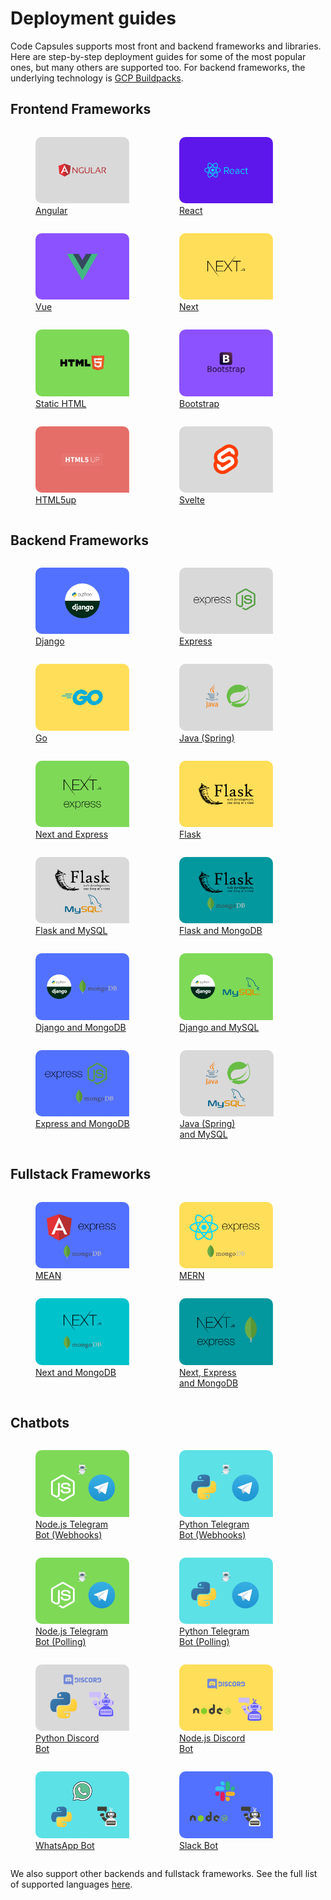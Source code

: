 # Deployment guides

Code Capsules supports most front and backend frameworks and libraries. Here are step-by-step deployment guides for some of the most popular ones, but many others are supported too. For backend frameworks, the underlying technology is [GCP Buildpacks](https://github.com/GoogleCloudPlatform/buildpacks#language-idiomatic-configuration-options).

## Frontend Frameworks

<div style="display: flex; flex-wrap: wrap;">
<figure>
  <a href="./how-to-deploy-angular-application-to-production/">
    <img style="border-radius: 10px 10px 0" src="../assets/deployment/index/angular.png" width="150" />
    <figcaption>Angular</figcaption>
  </a>
</figure>

<figure>
  <a href="./how-to-deploy-react-application-to-production/">
    <img style="border-radius: 10px 10px 0" src="../assets/deployment/index/react.png" width="150" />
    <figcaption>React</figcaption>
  </a>
</figure>

<figure>
  <a href="./how-to-deploy-vue-application-to-production/">
    <img style="border-radius: 10px 10px 0" src="../assets/deployment/index/vue.png" width="150" />
    <figcaption>Vue</figcaption>
  </a>
</figure>

<figure>
  <a href="./how-to-deploy-next-application-to-production/">
    <img style="border-radius: 10px 10px 0" src="../assets/deployment/index/next.png" width="150" />
    <figcaption>Next</figcaption>
  </a>
</figure>

<figure>
  <a href="./how-to-deploy-static-html-to-production/">
    <img style="border-radius: 10px 10px 0" src="../assets/deployment/index/html.png" width="150" />
    <figcaption>Static HTML</figcaption>
  </a>
</figure>

<figure>
  <a href="./how-to-deploy-bootstrap-site-to-production/">
    <img style="border-radius: 10px 10px 0" src="../assets/deployment/index/bootstrap.png" width="150" />
    <figcaption>Bootstrap</figcaption>
  </a>
</figure>

<figure>
  <a href="./how-to-deploy-html5up-template-to-production/">
    <img style="border-radius: 10px 10px 0" src="../assets/deployment/index/html5up.png" width="150" />
    <figcaption>HTML5up</figcaption>
  </a>
</figure>

<figure>
  <a href="./how-to-deploy-svelte-application-to-production/">
    <img style="border-radius: 10px 10px 0" src="../assets/deployment/index/svelte.png" width="150" />
    <figcaption>Svelte</figcaption>
  </a>
</figure>
</div>

## Backend Frameworks

<div style="display: flex; flex-wrap: wrap;">
<figure>
  <a href="./how-to-deploy-django-application-to-production/">
    <img style="border-radius: 10px 10px 0" src="../assets/deployment/index/django.png" width="150" />
    <figcaption>Django</figcaption>
  </a>
</figure>

<figure>
  <a href="./how-to-deploy-express-application-to-production">
    <img style="border-radius: 10px 10px 0" src="../assets/deployment/index/express.png" width="150" />
    <figcaption>Express</figcaption>
  </a>
</figure>

<figure>
  <a href="./how-to-deploy-go-application-to-production/">
    <img style="border-radius: 10px 10px 0" src="../assets/deployment/index/go.png" width="150" />
    <figcaption>Go</figcaption>
  </a>
</figure>

<figure>
  <a href="./how-to-deploy-java-application-to-production">
    <img style="border-radius: 10px 10px 0" src="../assets/deployment/index/spring.png" width="150" />
    <figcaption>Java (Spring)</figcaption>
  </a>
</figure>

<figure>
  <a href="./how-to-deploy-next-express-application-to-production">
    <img style="border-radius: 10px 10px 0" src="../assets/deployment/index/next-express.png" width="150" />
    <figcaption>Next and Express</figcaption>
  </a>
</figure>

<figure>
  <a href="./how-to-deploy-flask-application-to-production">
    <img style="border-radius: 10px 10px 0" src="../assets/deployment/index/flask.png" width="150" />
    <figcaption>Flask</figcaption>
  </a>
</figure>
<figure>
  <a href="./how-to-deploy-flask-mysql-application-to-production">
    <img style="border-radius: 10px 10px 0" src="../assets/deployment/index/flask-mysql.png" width="150" />
    <figcaption>Flask and MySQL</figcaption>
  </a>
</figure>
<figure>
  <a href="./how-to-deploy-flask-mongo-application-to-production">
    <img style="border-radius: 10px 10px 0" src="../assets/deployment/index/flask-mongo.png" width="150" />
    <figcaption>Flask and MongoDB</figcaption>
  </a>
</figure>

<figure>
  <a href="./how-to-deploy-django-mongodb-application-to-production">
    <img style="border-radius: 10px 10px 0" src="../assets/deployment/index/django-mongo.png" width="150" />
    <figcaption>Django and MongoDB</figcaption>
  </a>
</figure>
<figure>
  <a href="./how-to-deploy-django-mysql-application-to-production">
    <img style="border-radius: 10px 10px 0" src="../assets/deployment/index/django-mysql.png" width="150" />
    <figcaption>Django and MySQL</figcaption>
  </a>
</figure>
<figure>
  <a href="./how-to-deploy-express-mongo-application-to-production/">
    <img style="border-radius: 10px 10px 0" src="../assets/deployment/index/express-mongo.png" width="150" />
    <figcaption>Express and MongoDB</figcaption>
  </a>
</figure>
<figure>
  <a href="./how-to-deploy-java-mysql-application-to-production">
    <img style="border-radius: 10px 10px 0" src="../assets/deployment/index/spring-mysql.png" width="150" />
    <figcaption>Java (Spring) <br/> and MySQL</figcaption>
  </a>
</figure>
</div>

## Fullstack Frameworks

<div style="display: flex; flex-wrap: wrap;">
<figure>
  <a href="./how-to-deploy-mean-stack-application-to-production/">
    <img style="border-radius: 10px 10px 0" src="../assets/deployment/index/mean.png" width="150" />
    <figcaption>MEAN</figcaption>
  </a>
</figure>

<figure>
  <a href="./how-to-deploy-mern-stack-application-to-production">
    <img style="border-radius: 10px 10px 0" src="../assets/deployment/index/mern.png" width="150" />
    <figcaption>MERN</figcaption>
  </a>
</figure>
<figure>
  <a href="./how-to-deploy-next-mongo-application-to-production">
    <img style="border-radius: 10px 10px 0" src="../assets/deployment/index/next-mongo.png" width="150" />
    <figcaption>Next and MongoDB</figcaption>
  </a>
</figure>
<figure>
  <a href="./how-to-deploy-next-express-mongo-application-to-production">
    <img style="border-radius: 10px 10px 0" src="../assets/deployment/index/next-express-mongo.png" width="150" />
    <figcaption>Next, Express <br/> and MongoDB</figcaption>
  </a>
</figure>
</div>

## Chatbots

<div style="display: flex; flex-wrap: wrap;">
<figure>
  <a href="./how-to-deploy-node-telegram-bot-to-production/">
    <img style="border-radius: 10px 10px 0" src="../assets/deployment/index/node-telegram-bot.png" width="150" />
    <figcaption>Node.js Telegram <br/> Bot (Webhooks)</figcaption>
  </a>
</figure>

<figure>
  <a href="./how-to-deploy-python-telegram-bot-to-production">
    <img style="border-radius: 10px 10px 0" src="../assets/deployment/index/py-telegram-bot.png" width="150" />
    <figcaption>Python Telegram <br/> Bot (Webhooks)</figcaption>
  </a>
</figure>

<figure>
  <a href="./how-to-deploy-polling-node-telegram-bot-to-production/">
    <img style="border-radius: 10px 10px 0" src="../assets/deployment/index/node-telegram-bot.png" width="150" />
    <figcaption>Node.js Telegram <br/> Bot (Polling)</figcaption>
  </a>
</figure>

<figure>
  <a href="./how-to-deploy-polling-python-telegram-bot-to-production/">
    <img style="border-radius: 10px 10px 0" src="../assets/deployment/index/py-telegram-bot.png" width="150" />
    <figcaption>Python Telegram <br/> Bot (Polling)</figcaption>
  </a>
</figure>

<figure>
  <a href="./how-to-deploy-python-discord-bot-to-production/">
    <img style="border-radius: 10px 10px 0" src="../assets/deployment/index/py-discord-bot.png" width="150" />
    <figcaption>Python Discord <br/> Bot</figcaption>
  </a>
</figure>

<figure>
  <a href="./how-to-deploy-node-discord-bot-to-production/">
    <img style="border-radius: 10px 10px 0" src="../assets/deployment/index/nodejs-discord.png" width="150" />
    <figcaption>Node.js Discord <br/> Bot</figcaption>
  </a>
</figure>

<figure>
  <a href="./how-to-deploy-whatsapp-bot-to-production/">
    <img style="border-radius: 10px 10px 0" src="../assets/deployment/index/whatsapp-bot.png" width="150" />
    <figcaption>WhatsApp Bot</figcaption>
  </a>
</figure>

<figure>
  <a href="./how-to-deploy-slack-bot-to-production/">
    <img style="border-radius: 10px 10px 0" src="../assets/deployment/index/slackbot.png" width="150" />
    <figcaption>Slack Bot</figcaption>
  </a>
</figure>
</div>

We also support other backends and fullstack frameworks. See the full list of supported languages [here](https://github.com/GoogleCloudPlatform/buildpacks#language-idiomatic-configuration-options).
